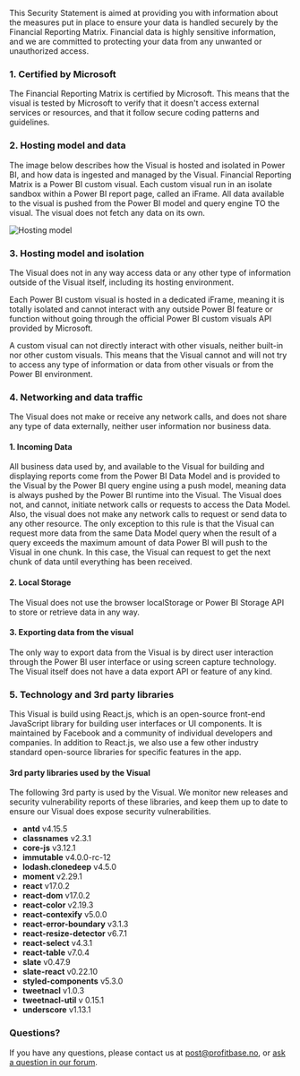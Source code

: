 This Security Statement is aimed at providing you with information about the measures put in place to ensure your data is handled securely by the Financial Reporting Matrix. Financial data is highly sensitive information, and we are committed to protecting your data from any unwanted or unauthorized access.

### 1. Certified by Microsoft
The Financial Reporting Matrix is certified by Microsoft. This means that the visual is tested by Microsoft to verify 
that it doesn't access external services or resources, and that it follow secure coding patterns and guidelines.

### 2. Hosting model and data  
The image below describes how the Visual is hosted and isolated in Power BI, and how data is ingested and managed by the Visual.
Financial Reporting Matrix is a Power BI custom visual. Each custom visual run in an isolate sandbox within a Power BI report page, called an iFrame. All data available to the visual is pushed from the Power BI model and query engine TO the visual. The visual does not fetch any data on its own.  

![Hosting model](https://profitbasedocs.blob.core.windows.net/pbireportingmatrix/FinancialReportingMatrixHostingModel.png)

### 3. Hosting model and isolation  
The Visual does not in any way access data or any other type of information outside of the Visual itself, including its hosting environment.  

Each Power BI custom visual is hosted in a dedicated iFrame, meaning it is totally isolated and cannot interact with any outside Power BI feature or function without going through the official Power BI custom visuals API provided by Microsoft.  

A custom visual can not directly interact with other visuals, neither built-in nor other custom visuals. This means that the Visual cannot and will not try to access any type of information or data from other visuals or from the Power BI environment.  

### 4. Networking and data traffic  
The Visual does not make or receive any network calls, and does not share any type of data externally, neither user information nor business data. 

#### 1. Incoming Data
All business data used by, and available to the Visual for building and displaying reports come from the Power BI Data Model and is provided to the Visual by the Power BI query engine using a push model, meaning data is always pushed by the Power BI runtime into the Visual. The Visual does not, and cannot, initiate network calls or requests to access the Data Model. Also, the visual does not make any network calls to request or send data to any other resource. The only exception to this rule is that the Visual can request more data from the same Data Model query when the result of a query exceeds the maximum amount of data Power BI will push to the Visual in one chunk. In this case, the Visual can request to get the next chunk of data until everything has been received.  

#### 2. Local Storage
The Visual does not use the browser localStorage or Power BI Storage API to store or retrieve data in any way.  

#### 3. Exporting data from the visual
The only way to export data from the Visual is by direct user interaction through the Power BI user interface or using screen capture technology. The Visual itself does not have a data export API or feature of any kind.
 

### 5. Technology and 3rd party libraries  
This Visual is build using React.js, which is an open-source front-end JavaScript library for building user interfaces or UI components. It is maintained by Facebook and a community of individual developers and companies. In addition to React.js, we also use a few other industry standard open-source libraries for specific features in the app.

#### 3rd party libraries used by the Visual  
The following 3rd party is used by the Visual. We monitor new releases and security vulnerability reports of these libraries, and keep them up to date to ensure our Visual does expose security vulnerabilities.  

* **antd** v4.15.5  
* **classnames** v2.3.1  
* **core-js** v3.12.1  
* **immutable** v4.0.0-rc-12  
* **lodash.clonedeep** v4.5.0  
* **moment** v2.29.1  
* **react** v17.0.2  
* **react-dom** v17.0.2  
* **react-color** v2.19.3  
* **react-contexify** v5.0.0  
* **react-error-boundary** v3.1.3  
* **react-resize-detector** v6.7.1  
* **react-select** v4.3.1  
* **react-table** v7.0.4  
* **slate** v0.47.9  
* **slate-react** v0.22.10  
* **styled-components** v5.3.0  
* **tweetnacl** v1.0.3  
* **tweetnacl-util** v 0.15.1  
* **underscore** v1.13.1  

### Questions?  
If you have any questions, please contact us at post@profitbase.no, or [ask a question in our forum](https://github.com/Profitbase/PowerBI-visuals-FinancialReportingMatrix/issues).